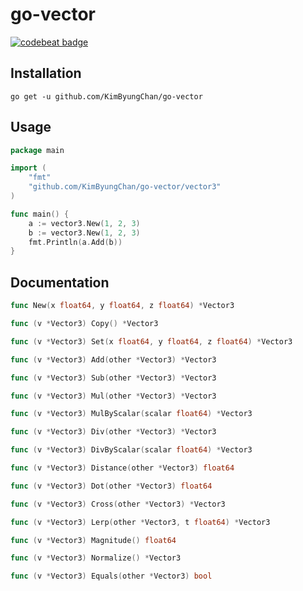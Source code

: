# go-vector
[![codebeat badge](https://codebeat.co/badges/7e31dc28-717f-4c48-9bde-77da39859128)](https://codebeat.co/projects/github-com-kimbyungchan-go-vector-master)

## Installation
```shell
go get -u github.com/KimByungChan/go-vector
```

## Usage
```go
package main

import (
	"fmt"
	"github.com/KimByungChan/go-vector/vector3"
)

func main() {
	a := vector3.New(1, 2, 3)
	b := vector3.New(1, 2, 3)
	fmt.Println(a.Add(b))
}
```

## Documentation
```go
func New(x float64, y float64, z float64) *Vector3

func (v *Vector3) Copy() *Vector3

func (v *Vector3) Set(x float64, y float64, z float64) *Vector3

func (v *Vector3) Add(other *Vector3) *Vector3

func (v *Vector3) Sub(other *Vector3) *Vector3

func (v *Vector3) Mul(other *Vector3) *Vector3

func (v *Vector3) MulByScalar(scalar float64) *Vector3

func (v *Vector3) Div(other *Vector3) *Vector3

func (v *Vector3) DivByScalar(scalar float64) *Vector3

func (v *Vector3) Distance(other *Vector3) float64

func (v *Vector3) Dot(other *Vector3) float64

func (v *Vector3) Cross(other *Vector3) *Vector3

func (v *Vector3) Lerp(other *Vector3, t float64) *Vector3

func (v *Vector3) Magnitude() float64

func (v *Vector3) Normalize() *Vector3

func (v *Vector3) Equals(other *Vector3) bool
```